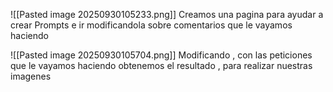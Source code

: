 ![[Pasted image 20250930105233.png]]
Creamos una pagina para ayudar a crear Prompts e ir modificandola sobre comentarios que le vayamos haciendo 



![[Pasted image 20250930105704.png]]
Modificando , con las peticiones  que le vayamos haciendo obtenemos el resultado , para realizar nuestras imagenes